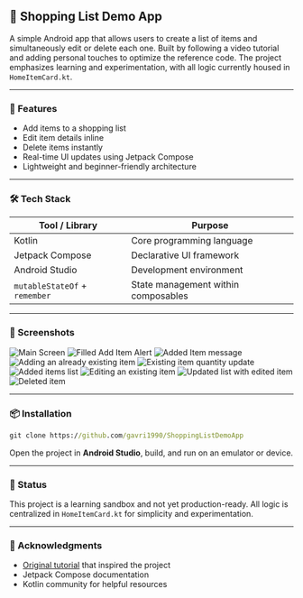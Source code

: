 ## 📱 Shopping List Demo App

A simple Android app that allows users to create a list of items and simultaneously edit or delete each one. Built by following a video tutorial and adding personal touches to optimize the reference code. The project emphasizes learning and experimentation, with all logic currently housed in `HomeItemCard.kt`.

---

### 🚀 Features

- Add items to a shopping list
- Edit item details inline
- Delete items instantly
- Real-time UI updates using Jetpack Compose
- Lightweight and beginner-friendly architecture

---

### 🛠️ Tech Stack

| Tool / Library                | Purpose                             |
|-------------------------------|-------------------------------------|
| Kotlin                        | Core programming language           |
| Jetpack Compose               | Declarative UI framework            |
| Android Studio                | Development environment             |
| `mutableStateOf` + `remember` | State management within composables |

---

### 📸 Screenshots

![Main Screen](demoImages/screenshot1.png)
![Filled Add Item Alert](demoImages/screenshot2.png)
![Added Item message](demoImages/screenshot3.png)
![Adding an already existing item](demoImages/screenshot4.png)
![Existing item quantity update](demoImages/screenshot5.png)
![Added items list](demoImages/screenshot6.png)
![Editing an existing item](demoImages/screenshot7.png)
![Updated list with edited item](demoImages/screenshot8.png)
![Deleted item](demoImages/screenshot9.png)

---

### 📦 Installation

```cmd
git clone https://github.com/gavri1990/ShoppingListDemoApp
```

Open the project in **Android Studio**, build, and run on an emulator or device.

---

### 🧪 Status

This project is a learning sandbox and not yet production-ready. All logic is centralized in `HomeItemCard.kt` for simplicity and experimentation.

---

### 🙌 Acknowledgments

- [Original tutorial](#) that inspired the project
- Jetpack Compose documentation
- Kotlin community for helpful resources
